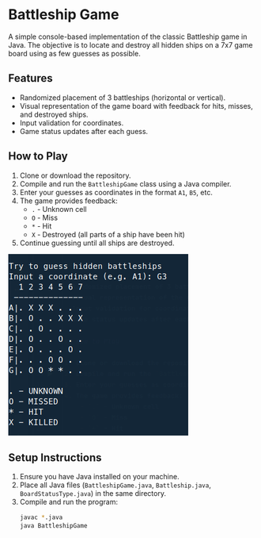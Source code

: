 # Battleship Game

A simple console-based implementation of the classic Battleship game in Java. The objective is to locate and destroy all hidden ships on a 7x7 game board using as few guesses as possible.

## Features

- Randomized placement of 3 battleships (horizontal or vertical).
- Visual representation of the game board with feedback for hits, misses, and destroyed ships.
- Input validation for coordinates.
- Game status updates after each guess.

## How to Play

1. Clone or download the repository.
2. Compile and run the `BattleshipGame` class using a Java compiler.
3. Enter your guesses as coordinates in the format `A1`, `B5`, etc.
4. The game provides feedback:
    - `.` - Unknown cell
    - `O` - Miss
    - `*` - Hit
    - `X` - Destroyed (all parts of a ship have been hit)
5. Continue guessing until all ships are destroyed.

![Screenshot from the game](Screenshot%20from%20the%20game.png)


## Setup Instructions

1. Ensure you have Java installed on your machine.
2. Place all Java files (`BattleshipGame.java`, `Battleship.java`, `BoardStatusType.java`) in the same directory.
3. Compile and run the program:
   ```bash
   javac *.java
   java BattleshipGame
